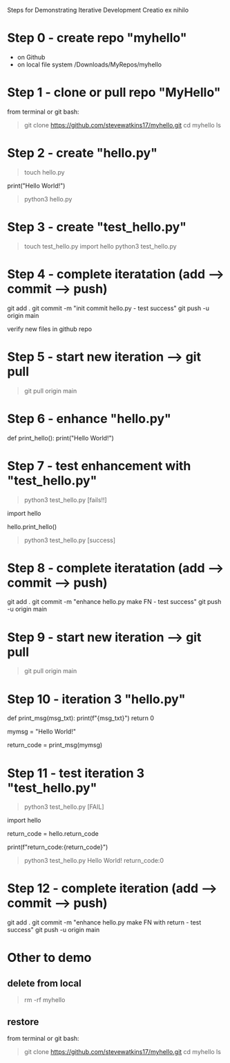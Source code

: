 Steps for Demonstrating Iterative Development
Creatio ex nihilo 

# Step 0 - create repo "myhello"
- on Github
- on local file system 
/Downloads/MyRepos/myhello

# Step 1 - clone or pull repo "MyHello"
from terminal or git bash:

> git clone https://github.com/stevewatkins17/myhello.git
> cd myhello
> ls

# Step 2 - create "hello.py"
> touch hello.py

print("Hello World!")

> python3 hello.py

# Step 3 - create "test_hello.py"
> touch test_hello.py
import hello
> python3 test_hello.py

# Step 4 - complete iteratation (add --> commit --> push)
git add .
git commit -m "init commit hello.py - test success"
git push -u origin main

verify new files in github repo

# Step 5 - start new iteration --> git pull
> git pull origin main

# Step 6 - enhance "hello.py"
def print_hello():
    print("Hello World!")

# Step 7 - test enhancement with "test_hello.py"
> python3 test_hello.py
[fails!!]

import hello

hello.print_hello()

> python3 test_hello.py
[success]

# Step 8 - complete iteratation (add --> commit --> push)
git add .
git commit -m "enhance hello.py make FN - test success"
git push -u origin main

# Step 9 - start new iteration --> git pull
> git pull origin main

# Step 10 - iteration 3 "hello.py"
def print_msg(msg_txt):
    print(f"{msg_txt}")
    return 0

mymsg = "Hello World!"

return_code = print_msg(mymsg)

# Step 11 - test iteration 3 "test_hello.py"
> python3 test_hello.py
[FAIL]

import hello

return_code = hello.return_code

print(f"return_code:{return_code}")

> python3 test_hello.py
Hello World!
return_code:0

# Step 12 - complete iteration (add --> commit --> push)
git add .
git commit -m "enhance hello.py make FN with return - test success"
git push -u origin main

# Other to demo
## delete from local 
> rm -rf myhello
## restore
from terminal or git bash:

> git clone https://github.com/stevewatkins17/myhello.git
> cd myhello
> ls

